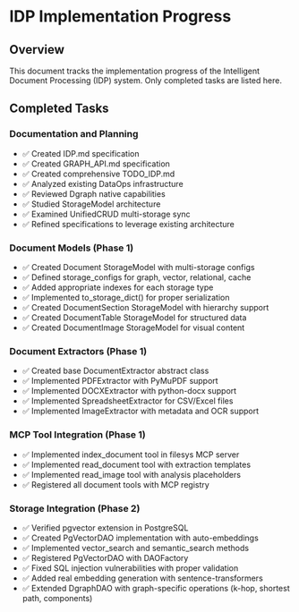 # IDP Implementation Progress

## Overview
This document tracks the implementation progress of the Intelligent Document Processing (IDP) system. Only completed tasks are listed here.

## Completed Tasks

### Documentation and Planning
- ✅ Created IDP.md specification
- ✅ Created GRAPH_API.md specification  
- ✅ Created comprehensive TODO_IDP.md
- ✅ Analyzed existing DataOps infrastructure
- ✅ Reviewed Dgraph native capabilities
- ✅ Studied StorageModel architecture
- ✅ Examined UnifiedCRUD multi-storage sync
- ✅ Refined specifications to leverage existing architecture

### Document Models (Phase 1)
- ✅ Created Document StorageModel with multi-storage configs
- ✅ Defined storage_configs for graph, vector, relational, cache
- ✅ Added appropriate indexes for each storage type
- ✅ Implemented to_storage_dict() for proper serialization
- ✅ Created DocumentSection StorageModel with hierarchy support
- ✅ Created DocumentTable StorageModel for structured data
- ✅ Created DocumentImage StorageModel for visual content

### Document Extractors (Phase 1)
- ✅ Created base DocumentExtractor abstract class
- ✅ Implemented PDFExtractor with PyMuPDF support
- ✅ Implemented DOCXExtractor with python-docx support
- ✅ Implemented SpreadsheetExtractor for CSV/Excel files
- ✅ Implemented ImageExtractor with metadata and OCR support

### MCP Tool Integration (Phase 1)
- ✅ Implemented index_document tool in filesys MCP server
- ✅ Implemented read_document tool with extraction templates
- ✅ Implemented read_image tool with analysis placeholders
- ✅ Registered all document tools with MCP registry

### Storage Integration (Phase 2)
- ✅ Verified pgvector extension in PostgreSQL
- ✅ Created PgVectorDAO implementation with auto-embeddings
- ✅ Implemented vector_search and semantic_search methods
- ✅ Registered PgVectorDAO with DAOFactory
- ✅ Fixed SQL injection vulnerabilities with proper validation
- ✅ Added real embedding generation with sentence-transformers
- ✅ Extended DgraphDAO with graph-specific operations (k-hop, shortest path, components)